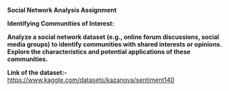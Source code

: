 **Social Network Analysis Assignment**

**Identifying Communities of Interest:**

**Analyze a social network dataset (e.g., online forum discussions, social media groups) to identify communities with shared interests or opinions. Explore the characteristics and potential applications of these communities.**

**Link of the dataset:-** https://www.kaggle.com/datasets/kazanova/sentiment140
